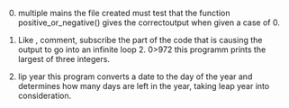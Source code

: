 0. multiple mains
    the file created must test that the function positive_or_negative() gives the correctoutput when given a case of 0.

1. Like , comment, subscribe
     the part of the code that is causing the output to go into an infinite loop
     2. 0>972
    this programm prints the largest of three integers.

3. lip year
     this program converts a date to the day of the year and determines how many days are left in the year, taking leap year into consideration.

